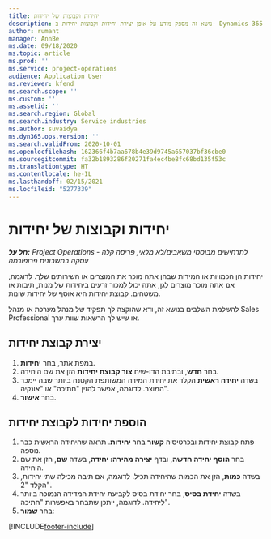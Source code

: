 ```yaml
---
title: יחידות וקבוצות של יחידות
description: נושא זה מספק מידע על אופן יצירת יחידות וקבוצות יחידות ב- Dynamics 365 Project Operations.
author: rumant
manager: AnnBe
ms.date: 09/18/2020
ms.topic: article
ms.prod: ''
ms.service: project-operations
audience: Application User
ms.reviewer: kfend
ms.search.scope: ''
ms.custom: ''
ms.assetid: ''
ms.search.region: Global
ms.search.industry: Service industries
ms.author: suvaidya
ms.dyn365.ops.version: ''
ms.search.validFrom: 2020-10-01
ms.openlocfilehash: 162366f4b7aa678b4e39d9745a657037bf36cbe0
ms.sourcegitcommit: fa32b1893286f20271fa4ec4be8fc68bd135f53c
ms.translationtype: HT
ms.contentlocale: he-IL
ms.lasthandoff: 02/15/2021
ms.locfileid: "5277339"
---
```

# <a name="units-and-unit-groups"></a>יחידות וקבוצות של יחידות

_**חל על:** Project Operations לתרחישים מבוססי משאבים/לא מלאי, פריסה קלה - עסקה בחשבונית פרופורמה_

יחידות הן הכמויות או המידות שבהן אתה מוכר את המוצרים או השירותים שלך. לדוגמה, אם אתה מוכר מוצרים לגן, אתה יכול למכור זרעים ביחידות של מנות, תיבות או משטחים. קבוצת יחידות היא אוסף של יחידות שונות.

להשלמת השלבים בנושא זה, ודא שהוקצה לך תפקיד של מנהל מערכת או מנהל Sales Professional או שיש לך הרשאות שוות ערך.

## <a name="create-a-unit-group"></a>יצירת קבוצת יחידות

1. במפת אתר, בחר **יחידות‬**.
2. בחר **חדש**, ובתיבת הדו-שיח **צור קבוצת יחידות** הזן את שם היחידה.
3. בשדה **יחידה ראשית** הקלד את יחידת המידה המשותפת הקטנה ביותר שבה יימכר המוצר. לדוגמה, אפשר להזין "חתיכה" או "אונקיה".
4. בחר **אישור**.

## <a name="add-units-to-a-unit-group"></a>הוספת יחידות לקבוצת יחידות

1. פתח קבוצת יחידות ובכרטיסיה **קשור** בחר **יחידות**. תראה שהיחידה הראשית כבר נוספה.
2. בחר **הוסף יחידה חדשה**, ובדף **יצירה מהירה: יחידה**, בשדה **שם**, הזן את שם היחידה.
3. בשדה **כמות**, הזן את הכמות שהיחידה תכיל. לדוגמה, אם תיבה מכילה שתי יחידות, הקלד "2". 
4. בשדה **יחידת בסיס**, בחר יחידת בסיס לקביעת יחידת המדידה הנמוכה ביותר ליחידה. לדוגמה, ייתכן שתבחר באפשרות "חתיכה".
5. בחר **שמור**:


[!INCLUDE[footer-include](../includes/footer-banner.md)]